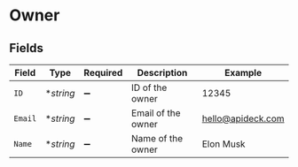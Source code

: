 # Owner


## Fields

| Field              | Type               | Required           | Description        | Example            |
| ------------------ | ------------------ | ------------------ | ------------------ | ------------------ |
| `ID`               | **string*          | :heavy_minus_sign: | ID of the owner    | 12345              |
| `Email`            | **string*          | :heavy_minus_sign: | Email of the owner | hello@apideck.com  |
| `Name`             | **string*          | :heavy_minus_sign: | Name of the owner  | Elon Musk          |